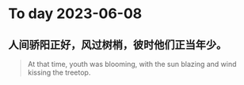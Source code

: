 
# To day 2023-06-08


## 人间骄阳正好，风过树梢，彼时他们正当年少。
> At that time, youth was blooming, with the sun blazing and wind kissing the treetop.

    